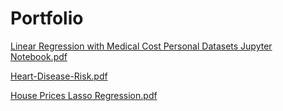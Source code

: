 # Portfolio

[Linear Regression with Medical Cost Personal Datasets Jupyter Notebook.pdf](Linear-Regression-with-Medical-Cost-Personal-Datasets-Jupyter-Notebook.pdf)

[Heart-Disease-Risk.pdf](Predicting-Heart-Disease-Risk-Using-Clinical-Variables.pdf)

[House Prices Lasso Regression.pdf](House-Prices.pdf)

